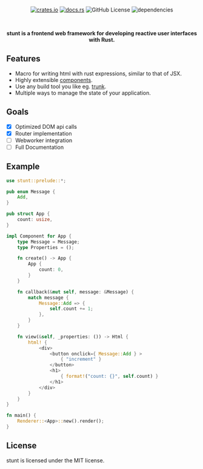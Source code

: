
<div align="center">
<br>

[![crates.io](https://img.shields.io/badge/crates.io-stunt-red?style=flat-square&logo=none)](https://crates.io/crates/stunt)
[![docs.rs](https://img.shields.io/badge/docs.rs-stunt-green?style=flat-square&logo=none)](https://docs.rs/stunt)
![GitHub License](https://img.shields.io/badge/license-MIT-red?style=flat-square&logo=none)
![dependencies](https://deps.rs/repo/github/proxin187/stunt/status.svg?style=flat-square)

<br>

<strong>stunt is a frontend web framework for developing reactive user interfaces with Rust.</strong>
</div>

## Features

* Macro for writing html with rust expressions, similar to that of JSX.
* Highly extensible [components](#component).
* Use any build tool you like eg. [trunk](https://trunkrs.dev/).
* Multiple ways to manage the state of your application.

## Goals

- [x] Optimized DOM api calls
- [x] Router implementation
- [ ] Webworker integration
- [ ] Full Documentation

## Example
```rust
use stunt::prelude::*;

pub enum Message {
    Add,
}

pub struct App {
    count: usize,
}

impl Component for App {
    type Message = Message;
    type Properties = ();

    fn create() -> App {
        App {
            count: 0,
        }
    }

    fn callback(&mut self, message: &Message) {
        match message {
            Message::Add => {
                self.count += 1;
            },
        }
    }

    fn view(&self, _properties: ()) -> Html {
        html! {
            <div>
                <button onclick={ Message::Add } >
                    { "increment" }
                </button>
                <h1>
                    { format!("count: {}", self.count) }
                </h1>
            </div>
        }
    }
}

fn main() {
    Renderer::<App>::new().render();
}
```

## License
stunt is licensed under the MIT license.


